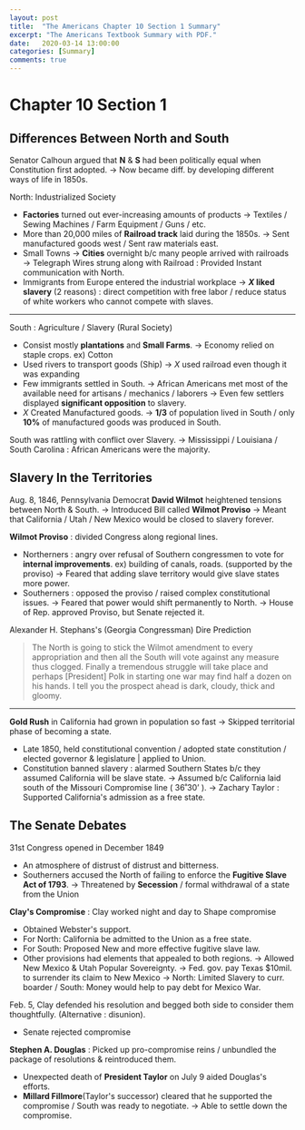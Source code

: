 ```yaml
---
layout: post
title:  "The Americans Chapter 10 Section 1 Summary"
excerpt: "The Americans Textbook Summary with PDF."
date:   2020-03-14 13:00:00
categories: [Summary]
comments: true
---
```


# Chapter 10 Section 1

<ad here> 

## Differences Between North and South 

Senator Calhoun argued that **N** & **S** had been politically equal when Constitution first adopted. 
→ Now became diff. by developing different ways of life in 1850s. 

North: Industrialized Society 

- **Factories** turned out ever-increasing amounts of products 
  → Textiles / Sewing Machines / Farm Equipment / Guns / etc. 
- More than 20,000 miles of **Railroad track** laid during the 1850s. 
  → Sent manufactured goods west / Sent raw materials east. 
- Small Towns → **Cities** overnight b/c many people arrived with railroads 
  → Telegraph Wires strung along with Railroad : Provided Instant communication with North. 
- Immigrants from Europe entered the industrial workplace 
  → ***X* liked slavery** (2 reasons) : direct competition with free labor / reduce status of white workers who cannot compete with slaves. 

------

South : Agriculture / Slavery (Rural Society)

- Consist mostly **plantations** and **Small Farms**. 
  → Economy relied on staple crops. 
       ex) Cotton 
- Used rivers to transport goods (Ship)
  → *X* used railroad even though it was expanding 
- Few immigrants settled in South. 
  → African Americans met most of the available need for artisans / mechanics / laborers 
  → Even few settlers displayed **significant opposition** to slavery. 
- *X* Created Manufactured goods. 
  → **1/3** of population lived in South / only **10%** of manufactured goods was produced in South. 

South was rattling with conflict over Slavery. 
→ Mississippi / Louisiana / South Carolina : African Americans were the majority. 

## Slavery In the Territories 

Aug. 8, 1846, Pennsylvania Democrat **David Wilmot** heightened tensions between North & South. 
→ Introduced Bill called **Wilmot Proviso**
	→ Meant that California / Utah / New Mexico would be closed to slavery forever. 

**Wilmot Proviso** : divided Congress along regional lines. 

- Northerners : angry over refusal of Southern congressmen to vote for **internal improvements**.
  ex) building of canals, roads. (supported by the proviso) 
  → Feared that adding slave territory would give slave states more power. 
- Southerners : opposed the proviso / raised complex constitutional issues. 
  → Feared that power would shift permanently to North. 
  → House of Rep. approved Proviso, but Senate rejected it. 

Alexander H. Stephans's (Georgia Congressman) Dire Prediction 

> The North is going to stick the Wilmot amendment to every appropriation and then all the South will vote against any measure thus clogged. Finally a tremendous struggle will take place and perhaps [President] Polk in starting one war may find half a dozen on his hands. I tell you the prospect ahead is dark, cloudy, thick and gloomy.

------

**Gold Rush** in California had grown in population so fast → Skipped territorial phase of becoming a state. 

- Late 1850, held constitutional convention / adopted state constitution / elected governor & legislature | applied to Union. 
- Constitution banned slavery : alarmed Southern States b/c they assumed California will be slave state. 
  	→ Assumed b/c California laid south of the Missouri Compromise line ( 36˚30’ ). 
      → Zachary Taylor : Supported California's admission as a free state. 

## The Senate Debates 

31st Congress opened in December 1849 

- An atmosphere of distrust of distrust and bitterness. 
- Southerners accused the North of failing to enforce the **Fugitive Slave Act of 1793**. 
  	→ Threatened by **Secession** / formal withdrawal of a state from the Union 

**Clay's Compromise** : Clay worked night and day to Shape compromise 

- Obtained Webster's support. 
- For North: California be admitted to the Union as a free state. 
- For South: Proposed New and more effective fugitive slave law. 
- Other provisions had elements that appealed to both regions. 
  → Allowed New Mexico & Utah Popular Sovereignty. 
  → Fed. gov. pay Texas $10mil. to surrender its claim to New Mexico
  → North: Limited Slavery to curr. boarder / South: Money would help to pay debt for Mexico War. 

Feb. 5, Clay defended his resolution and begged both side to consider them thoughtfully. (Alternative : disunion). 

- Senate rejected compromise 

**Stephen A. Douglas** : Picked up pro-compromise reins / unbundled the package of resolutions & reintroduced them. 

- Unexpected death of **President Taylor** on July 9 aided Douglas's efforts. 
- **Millard Fillmore**(Taylor's successor) cleared that he supported the compromise / South was ready to negotiate.
  → Able to settle down the compromise. 

